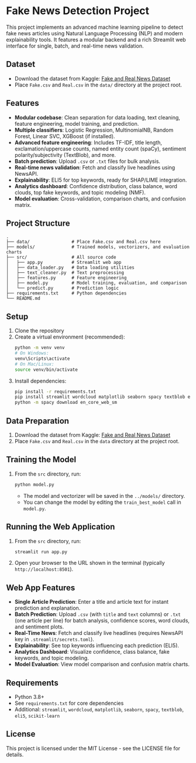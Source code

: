 # Fake News Detection Project

This project implements an advanced machine learning pipeline to detect fake news articles using Natural Language Processing (NLP) and modern explainability tools. It features a modular backend and a rich Streamlit web interface for single, batch, and real-time news validation.

## Dataset

- Download the dataset from Kaggle: [Fake and Real News Dataset](https://www.kaggle.com/datasets/clmentbisaillon/fake-and-real-news-dataset)
- Place `Fake.csv` and `Real.csv` in the `data/` directory at the project root.

## Features

- **Modular codebase**: Clean separation for data loading, text cleaning, feature engineering, model training, and prediction.
- **Multiple classifiers**: Logistic Regression, MultinomialNB, Random Forest, Linear SVC, XGBoost (if installed).
- **Advanced feature engineering**: Includes TF-IDF, title length, exclamation/uppercase counts, named entity count (spaCy), sentiment polarity/subjectivity (TextBlob), and more.
- **Batch prediction**: Upload `.csv` or `.txt` files for bulk analysis.
- **Real-time news validation**: Fetch and classify live headlines using NewsAPI.
- **Explainability**: ELI5 for top keywords, ready for SHAP/LIME integration.
- **Analytics dashboard**: Confidence distribution, class balance, word clouds, top fake keywords, and topic modeling (NMF).
- **Model evaluation**: Cross-validation, comparison charts, and confusion matrix.

## Project Structure

```
.
├── data/                # Place Fake.csv and Real.csv here 
├── models/              # Trained models, vectorizers, and evaluation charts
├── src/                 # All source code
│   ├── app.py           # Streamlit web app
│   ├── data_loader.py   # Data loading utilities
│   ├── text_cleaner.py  # Text preprocessing
│   ├── features.py      # Feature engineering
│   ├── model.py         # Model training, evaluation, and comparison
│   └── predict.py       # Prediction logic
├── requirements.txt     # Python dependencies
└── README.md
```

## Setup

1. Clone the repository
2. Create a virtual environment (recommended):
   ```bash
   python -m venv venv
   # On Windows:
   venv\Scripts\activate
   # On Mac/Linux:
   source venv/bin/activate
   ```
3. Install dependencies:
   ```bash
   pip install -r requirements.txt
   pip install streamlit wordcloud matplotlib seaborn spacy textblob eli5 scikit-learn
   python -m spacy download en_core_web_sm
   ```

## Data Preparation

1. Download the dataset from Kaggle: [Fake and Real News Dataset](https://www.kaggle.com/datasets/clmentbisaillon/fake-and-real-news-dataset)
2. Place `Fake.csv` and `Real.csv` in the `data` directory at the project root.

## Training the Model

1. From the `src` directory, run:
   ```bash
   python model.py
   ```
   - The model and vectorizer will be saved in the `../models/` directory.
   - You can change the model by editing the `train_best_model` call in `model.py`.

## Running the Web Application

1. From the `src` directory, run:
   ```bash
   streamlit run app.py
   ```
2. Open your browser to the URL shown in the terminal (typically `http://localhost:8501`).

## Web App Features

- **Single Article Prediction**: Enter a title and article text for instant prediction and explanation.
- **Batch Prediction**: Upload `.csv` (with `title` and `text` columns) or `.txt` (one article per line) for batch analysis, confidence scores, word clouds, and sentiment plots.
- **Real-Time News**: Fetch and classify live headlines (requires NewsAPI key in `.streamlit/secrets.toml`).
- **Explainability**: See top keywords influencing each prediction (ELI5).
- **Analytics Dashboard**: Visualize confidence, class balance, fake keywords, and topic modeling.
- **Model Evaluation**: View model comparison and confusion matrix charts.

## Requirements

- Python 3.8+
- See `requirements.txt` for core dependencies
- Additional: `streamlit`, `wordcloud`, `matplotlib`, `seaborn`, `spacy`, `textblob`, `eli5`, `scikit-learn`

## License

This project is licensed under the MIT License - see the LICENSE file for details. 